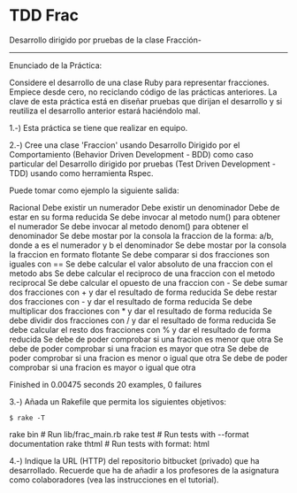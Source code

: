 TDD Frac
========

Desarrollo dirigido por pruebas de la clase Fracción-
______________________________________________________

Enunciado de la Práctica:

Considere el desarrollo de una clase Ruby para representar fracciones. Empiece desde cero, no reciclando código de las prácticas anteriores. La clave de esta práctica está en diseñar pruebas que dirijan el desarrollo y si reutiliza el desarrollo anterior estará haciéndolo mal.

1.-) Esta práctica se tiene que realizar en equipo.

2.-) Cree una clase 'Fraccion' usando Desarrollo Dirigido por el Comportamiento (Behavior Driven Development - BDD) como caso particular del Desarrollo dirigido por pruebas (Test Driven Development - TDD) usando como herramienta Rspec. 

Puede tomar como ejemplo la siguiente salida:

Racional
  Debe existir un numerador
  Debe existir un denominador
  Debe de estar en su forma reducida
  Se debe invocar al metodo num() para obtener el numerador
  Se debe invocar al metodo denom() para obtener el denominador
  Se debe mostar por la consola la fraccion de la forma: a/b, donde a es el numerador y b el denominador
  Se debe mostar por la consola la fraccion en formato flotante
  Se debe comparar si dos fracciones son iguales con ==
  Se debe calcular el valor absoluto de una fraccion con el metodo abs
  Se debe calcular el reciproco de una fraccion con el metodo reciprocal
  Se debe calcular el opuesto de una fraccion con -
  Se debe sumar dos fracciones con + y dar el resultado de forma reducida
  Se debe restar dos fracciones con - y dar el resultado de forma reducida
  Se debe multiplicar dos fracciones con * y dar el resultado de forma reducida
  Se debe dividir dos fracciones con / y dar el resultado de forma reducida
  Se debe calcular el resto dos fracciones con % y dar el resultado de forma reducida
  Se debe de poder comprobar si una fracion es menor que otra
  Se debe de poder comprobar si una fracion es mayor que otra
  Se debe de poder comprobar si una fracion es menor o igual que otra
  Se debe de poder comprobar si una fracion es mayor o igual que otra

Finished in 0.00475 seconds
20 examples, 0 failures

3.-) Añada un Rakefile que permita los siguientes objetivos:

    $ rake -T

rake bin   # Run lib/frac_main.rb
rake test  # Run tests with --format documentation
rake thtml # Run tests with format: html

4.-) Indique la URL (HTTP) del repositorio bitbucket (privado) que ha desarrollado. Recuerde que ha de añadir a los profesores de la asignatura como colaboradores (vea las instrucciones en el tutorial).